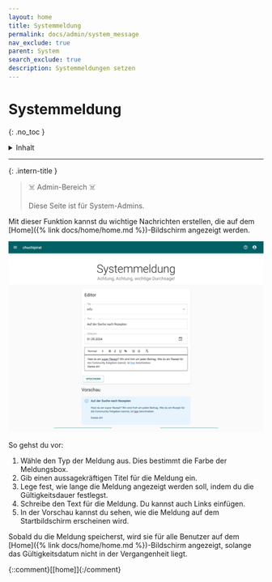 ```yaml
---
layout: home
title: Systemmeldung
permalink: docs/admin/system_message
nav_exclude: true
parent: System
search_exclude: true
description: Systemmeldungen setzen
---
```

# Systemmeldung

{: .no_toc }

<details markdown="block">
  <summary>
    Inhalt
  </summary>
  {: .text-delta }
- TOC
{:toc}
</details>

---

{: .intern-title }

> ☠️ Admin-Bereich ☠️
>
>Diese Seite ist für System-Admins.


Mit dieser Funktion kannst du wichtige Nachrichten erstellen, die auf dem [Home]({% link docs/home/home.md %})-Bildschirm angezeigt werden.

![Systemmeldung setzen](https://github.com/chuchipirat/chuchipirat.github.io/blob/main/docs/admin/_images/systemMessage.png?raw=true)

So gehst du vor:

1. Wähle den Typ der Meldung aus. Dies bestimmt die Farbe der Meldungsbox.
2. Gib einen aussagekräftigen Titel für die Meldung ein.
3. Lege fest, wie lange die Meldung angezeigt werden soll, indem du die Gültigkeitsdauer festlegst.
4. Schreibe den Text für die Meldung. Du kannst auch Links einfügen.
5. In der Vorschau kannst du sehen, wie die Meldung auf dem Startbildschirm erscheinen wird.

Sobald du die Meldung speicherst, wird sie für alle Benutzer auf dem [Home]({% link docs/home/home.md %})-Bildschirm angezeigt, solange das Gültigkeitsdatum nicht in der Vergangenheit liegt.

  {::comment}[[home]]{:/comment}